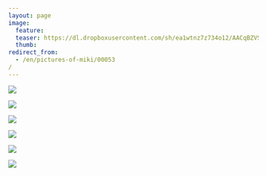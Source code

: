 ```yaml
---
layout: page
image:
  feature:
  teaser: https://dl.dropboxusercontent.com/sh/ea1wtnz7z734o12/AACqBZVS-lMQgaQ7ThQC6IC8a/mikin-kuvat/1/DSC31982_-245px.jpg
  thumb:
redirect_from:
  - /en/pictures-of-miki/00053/
---
```


[![](https://dl.dropboxusercontent.com/sh/ea1wtnz7z734o12/AADz61FHf-DWBea4nmFwTu1la/mikin-kuvat/1/DSC31981-800px.jpg)](https://dl.dropboxusercontent.com/sh/ea1wtnz7z734o12/AAA0Hm-lZW39S3oy_sb_tWRga/mikin-kuvat/1/DSC31981.JPG)

[![](https://dl.dropboxusercontent.com/sh/ea1wtnz7z734o12/AACWiVRGxz1GteKIj8r-_uLLa/mikin-kuvat/1/DSC32001-800px.jpg)](https://dl.dropboxusercontent.com/sh/ea1wtnz7z734o12/AABBhtGKKXg2v12LoB6fTtc8a/mikin-kuvat/1/DSC32001.JPG)

[![](https://dl.dropboxusercontent.com/sh/ea1wtnz7z734o12/AAC9pZp8zlHVTy8lsWB0HSQOa/mikin-kuvat/1/DSC32002-800px.jpg)](https://dl.dropboxusercontent.com/sh/ea1wtnz7z734o12/AADGh1wul5LAxubmLFvzQ3Era/mikin-kuvat/1/DSC32002.JPG)

[![](https://dl.dropboxusercontent.com/sh/ea1wtnz7z734o12/AAAv8mmXSRA6yEN4xSZ9JbFGa/mikin-kuvat/1/DSC32005-800px.jpg)](https://dl.dropboxusercontent.com/sh/ea1wtnz7z734o12/AADKi-PKyQm64lkbHopTy6Psa/mikin-kuvat/1/DSC32005.JPG)

[![](https://dl.dropboxusercontent.com/sh/ea1wtnz7z734o12/AADg07y7MxlXi6HR78NWSdELa/mikin-kuvat/1/DSC31962-800px.jpg)](https://dl.dropboxusercontent.com/sh/ea1wtnz7z734o12/AACGfy2H95mjhzvchCrTWIxZa/mikin-kuvat/1/DSC31962.JPG)

[![](https://dl.dropboxusercontent.com/sh/ea1wtnz7z734o12/AABLNztxTvWGeCVLBDtsYZwFa/mikin-kuvat/1/DSC31982-800px.jpg)](https://dl.dropboxusercontent.com/sh/ea1wtnz7z734o12/AAA_XIRXKM6B8QeyluG6d3lia/mikin-kuvat/1/DSC31982.JPG)
